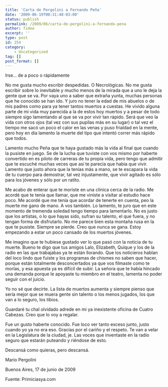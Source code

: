 ```yaml
---
title: 'Carta de Pergolini a Fernando Peña'
date: '2009-06-19T00:31:48-03:00'
status: publish
permalink: /2009/06/carta-de-pergolini-a-fernando-pena
author: fideo
excerpt: ''
type: post
id: 254
category:
    - Uncategorized
tag: []
post_format: []
---
```

Irse… de a poco o rápidamente

No me gusta mucho escribir despedidas. O Necrológicas. No me gusta escribir sobre lo inevitable y mucho menos de la mirada que a uno le deja la gente que se va. Por vaya uno a saber que extraña yunta, muchas personas que he conocido se han ido. Y juro no tener la edad de mis abuelos o de mis padres como para ya tener tantos muertos a cuestas. He vivido alguna parte de mi vida muy parecida a la de estos hoy muertos y a pesar de todo siempre sigo lamentando al que se va por vivir tan rápido. Será que veo la vida con otros ojos (tal vez con sus pupilas más en su lugar) o tal vez el tiempo me sacó un poco el calor en las venas y puso frialdad en la mente, pero hoy en día lamento la muerte del tipo que intentó correr más rápido que todos.  
  
Lamento mucho Peña que te haya gustado más la vida al final que cuando la pusiste en juego. Se de la lucha que tuviste con vos mismo por haberte convertido en es piloto de carreras de tu propia vida, pero tengo que admitir que te escuché muchas veces que así te parecía que había que vivir. Lamento que justo ahora que la tenías más a mano, se te escapara la vida de tu cuerpo para demostrar, tal vez injustamente, que vivir agitado es sólo para los jóvenes y sólo por un ratito.

Me acabo de enterar que te moriste en una clínica cerca de la radio. Me acordé que te tenía que llamar, que me viniste a visitar al estudio hace poco. Me acordé que me tenía que acordar de tenerte en cuenta, peo la muerte me gano de mano. A vos también. Lo lamento, te juro que en este momento de tremenda soledad tengo tiempo para lamentarlo. No es justo que los artistas, o lo que hayas sido, sufran su talento, el que fuera, y no tengan forma de disfrutarlo. No me parece bien esta montaña rusa en la que te pusiste. Siempre se pierde. Creo que nunca se gana. Estoy empezando a estar un poco cansado de los muertos jóvenes.

Me imagino que te hubiese gustado ver lo que pasó con la noticia de tu muerte. Bueno te digo que tus amigos Lalo, Elizabeth, Quique y los de la radio en las que trabajabas ya te están llorando. Que los noticieros hablan del loco lindo que fuiste y los programas de chismes no saben que hacer, porque están totalmente desconcertados ya que vos filmaste como te morías, y esa apuesta ya es difícil de subir. La señora que te había hincado una demanda porque le apoyaste tu miembro en el teatro, lamenta no poder seguir con el juicio.

Yo no sé que decirte. La lista de muertos aumenta y siempre pienso que sería mejor que se muera gente sin talento o los menos jugados, los que van a lo seguro, los tibios.

Guardaré tu chal olvidado adrede en mi ya inexistente oficina de Cuatro Cabezas. Creo que lo voy a regalar.

Fue un gusto haberte conocido. Fue loco ver tanto exceso junto, justo cuando yo ya no era eso. Gracias por el cariño y el respeto. Te van a velar en la Legislatura de la ciudad, je. Las voces que inventaste en la radio seguro que estarán puteando y riéndose de esto.

Descansá como quieras, pero descansá.

Mario Pergolini

Buenos Aires, 17 de junio de 2009

Fuente: Primiciasya.com